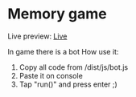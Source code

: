 # Memory game

Live preview: <a href='https://bebeto9009.github.io/memory_game'>Live</a>

In game there is a bot
How use it:
1. Copy all code from /dist/js/bot.js
2. Paste it on console
3. Tap "run()" and press enter ;)